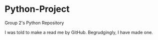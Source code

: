 # Python-Project
Group 2's Python Repository

I was told to make a read me by GitHub. Begrudgingly, I have made one. 
